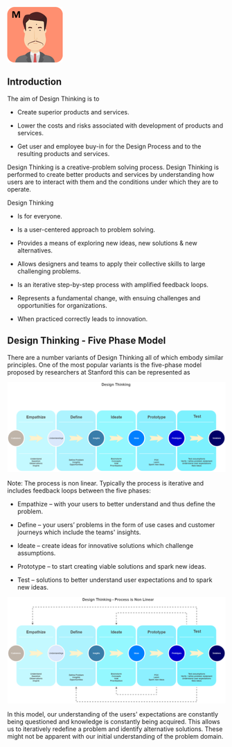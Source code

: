 ![](../../assets/online-pe-dojo/pe-design-thinking/miyagi.png)

## Introduction

The aim of Design Thinking is to

- Create superior products and services.

- Lower the costs and risks associated with development of products and services.

- Get user and employee buy-in for the Design Process and to the resulting products and services.

Design Thinking is a creative-problem solving process. Design Thinking is performed to create better products and services by understanding how users are to interact with them and the conditions under which they are to operate.

Design Thinking

- Is for everyone.

- Is a user-centered approach to problem solving.

- Provides a means of exploring new ideas, new solutions & new alternatives.

- Allows designers and teams to apply their collective skills to large challenging problems.

- Is an iterative step-by-step process with amplified feedback loops.

- Represents a fundamental change, with ensuing challenges and opportunities for organizations.

- When practiced correctly leads to innovation.

## Design Thinking - Five Phase Model

There are a number variants of Design Thinking all of which embody similar principles. One of the most popular variants is the five-phase model proposed by researchers at Stanford this can be represented as

![](../../assets/online-pe-dojo/pe-design-thinking/designthinking.png)

Note: The process is non linear. Typically the process is iterative and includes feedback loops between the five phases:

- Empathize – with your users to better understand and thus define the problem.

- Define – your users’ problems in the form of use cases and customer journeys which include the teams' insights.

- Ideate – create ideas for innovative solutions which challenge assumptions.

- Prototype – to start creating viable solutions and spark new ideas.

- Test – solutions to better understand user expectations and to spark new ideas.

![](../../assets/online-pe-dojo/pe-design-thinking/designthinking-nonlinearprocess.png)

In this model, our understanding of the users' expectations are constantly being questioned and knowledge is constantly being acquired. This allows us to iteratively redefine a problem and identify alternative solutions. These might not be apparent with our initial understanding of the problem domain.

